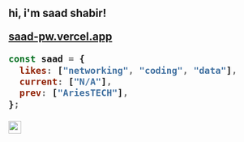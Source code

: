 <h2> hi, i'm saad shabir!

[saad-pw.vercel.app](https://saad-pw.vercel.app)

```javascript
const saad = {
  likes: ["networking", "coding", "data"],
  current: ["N/A"],
  prev: ["AriesTECH"],
};
```

<p><a href="https://www.linkedin.com/in/saadshabir/"><img src="https://img.shields.io/badge/linkedin-%230077B5.svg?&style=for-the-badge&logo=linkedin&logoColor=white" height=25></a></p>
